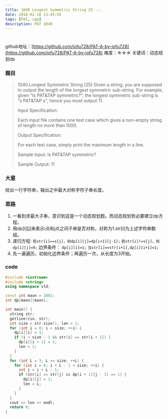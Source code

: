 ```yaml
---
title: 1040 Longest Symmetric String 25 ☆☆☆
date: 2018-02-18 13:45:55
tags: [PAT, cpp]
description: PAT 1040
---
```


# 

github地址：[https://github.com/iofu728/PAT-A-by-iofu728](https://github.com/iofu728/PAT-A-by-iofu728)
难度：☆☆☆
关键词：动态规划dp
### 题目

> 1040.Longest Symmetric String (25)
> Given a string, you are supposed to output the length of the longest symmetric sub-string. For example, given “Is PAT&TAP symmetric?”, the longest symmetric sub-string is “s PAT&TAP s”, hence you must output 11.
>
> Input Specification:
>
> Each input file contains one test case which gives a non-empty string of length no more than 1000.
>
> Output Specification:
>
> For each test case, simply print the maximum length in a line.
>
> Sample Input:
> Is PAT&TAP symmetric?
>
> Sample Output:
> 11

### 大意
给出一行字符串，输出之中最大对称字符子串长度。
### 思路
1. 一看到求最大子串，意识到这是一个动态规划题。而动态规划势必要建立dp方程。
2. 用dp[i][j]来表示i点和j点之间子串是否对称，对称为1.str[i]为上述字符串数组。
3. 递归方程:
`若str[i]==s[j]，则dp[i][j]=dp[i+1][j-1];`
`若str[i]!=s[j]，则dp[i][j]=0;`
边界条件：
`dp[i][i]=1;`
`当str[i]==str[i+1],dp[i][i+1]=1;`
4. 先一遍遍历，初始化边界条件；再遍历一次，从长度为3开始。

### code
```cpp
#include <iostream>
#include <string>
using namespace std;

const int maxn = 1002;
int dp[maxn][maxn];

int main() {
  string str;
  getline(cin, str);
  int size = str.size(), len = 1;
  for (int i = 0; i < size; ++i) {
    dp[i][i] = 1;
    if (i < size - 1 && str[i] == str[i + 1]) {
      dp[i][i + 1] = 1;
      len = 2;
    }
  }
  for (int L = 3; L <= size; ++L) {
    for (int i = 0; i + L - 1 < size; ++i) {
      int j = i + L - 1;
      if (str[i] == str[j] && dp[i + 1][j - 1] == 1) {
        dp[i][j] = 1;
        len = L;
      }
    }
  }
  cout << len << endl;
  return 0;
}

```
